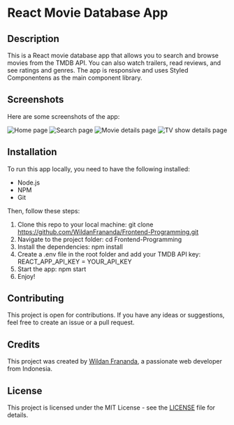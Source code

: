 # React Movie Database App

## Description

This is a React movie database app that allows you to search and browse movies from the TMDB API. You can also watch trailers, read reviews, and see ratings and genres. The app is responsive and uses Styled Componentens as the main component library.

## Screenshots

Here are some screenshots of the app:

![Home page](home.png)
![Search page](search.png)
![Movie details page](movie.png)
![TV show details page](tvshow.png)

## Installation

To run this app locally, you need to have the following installed:

- Node.js
- NPM
- Git

Then, follow these steps:

1. Clone this repo to your local machine: git clone https://github.com/WildanFrananda/Frontend-Programming.git
2. Navigate to the project folder: cd Frontend-Programming
3. Install the dependencies: npm install
4. Create a .env file in the root folder and add your TMDB API key: REACT_APP_API_KEY = YOUR_API_KEY
5. Start the app: npm start
6. Enjoy!

## Contributing

This project is open for contributions. If you have any ideas or suggestions, feel free to create an issue or a pull request.

## Credits

This project was created by [Wildan Frananda](https://github.com/WildanFrananda), a passionate web developer from Indonesia.

## License

This project is licensed under the MIT License - see the [LICENSE](LICENSE) file for details.
